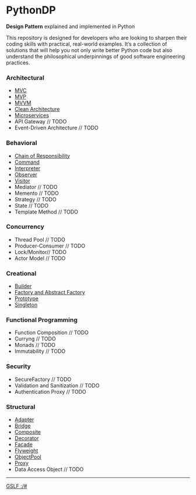 # PythonDP
**Design Pattern** explained and implemented in Python

This repository is designed for developers who are looking to sharpen their coding skills with practical, real-world examples. It’s a collection of solutions that will help you not only write better Python code but also understand the philosophical underpinnings of good software engineering practices.

### Architectural
- [MVC](/Architectural/MVC/README.md)
- [MVP](/Architectural/MVP/README.md)
- [MVVM](Architectural/MVVM/README.md)
- [Clean Architecture](Architectural/CleanArchitecture/README.md)
- [Microservices](Architectural/Microservices/README.md)
- API Gateway // TODO 
- Event-Driven Architecture // TODO



### Behavioral
- [Chain of Responsibility](/Behavioral/ChainResponsibility/README.md)
- [Command](/Behavioral/Command/README.md)
- [Interpreter](/Behavioral/Interpreter/README.md)
- [Observer](/Behavioral/Observer/README.md)
- [Visitor](/Behavioral/Visitor/README.md)
- Mediator // TODO
- Memento // TODO
- Strategy // TODO
- State // TODO
- Template Method // TODO

### Concurrency
- Thread Pool // TODO 
- Producer-Consumer // TODO
- Lock/Monitor// TODO
- Actor Model // TODO 

### Creational
- [Builder](/Creational/Builder/README.md)
- [Factory and Abstract Factory](/Creational/Factory/README.md)
- [Prototype](/Creational/Prototype/README.md)
- [Singleton](/Creational/Singleton/README.md)

### Functional Programming
- Function Composition // TODO 
- Curryng // TODO
- Monads // TODO
- Immutability // TODO

### Security
- SecureFactory // TODO
- Validation and Sanitization // TODO
- Authentication Proxy // TODO

### Structural
- [Adapter](/Structural/Adapter/README.md)
- [Bridge](/Structural/Bridge/README.md)
- [Composite](/Structural/Composite/README.md)
- [Decorator](/Structural/Decorator/README.md)
- [Facade](/Structural/Facade/README.md)
- [Flyweight](/Structural/Flyweight/README.md)
- [ObjectPool](/Structural/ObjectPool/README.md)
- [Proxy](/Structural/Proxy/README.md)
- Data Access Object // TODO

---

[GSLF :/#](https://gslf.it)


